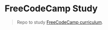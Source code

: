 # FreeCodeCamp Study
> Repo to study [FreeCodeCamp curriculum](https://www.freecodecamp.org/learn).
